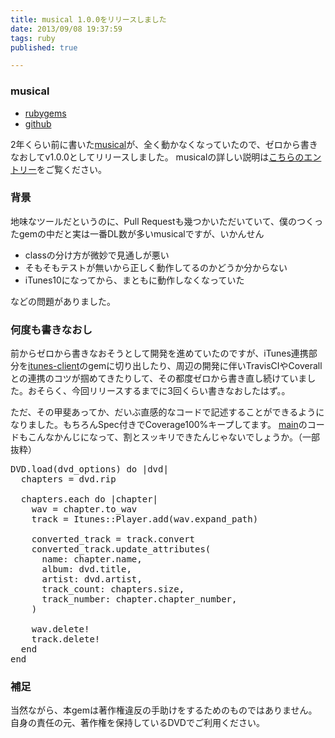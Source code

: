 ```yaml
---
title: musical 1.0.0をリリースしました
date: 2013/09/08 19:37:59
tags: ruby
published: true

---
```


### musical
- [rubygems](https://rubygems.org/gems/musical)
- [github](https://github.com/katsuma/musical)

2年くらい前に書いた[musical](https://rubygems.org/gems/musical)が、全く動かなくなっていたので、ゼロから書きなおしてv1.0.0としてリリースしました。
musicalの詳しい説明は[こちらのエントリー](http://blog.katsuma.tv/2011/11/gem_musical.html)をご覧ください。

### 背景
地味なツールだというのに、Pull Requestも幾つかいただいていて、僕のつくったgemの中だと実は一番DL数が多いmusicalですが、いかんせん

- classの分け方が微妙で見通しが悪い
- そもそもテストが無いから正しく動作してるのかどうか分からない
- iTunes10になってから、まともに動作しなくなっていた

などの問題がありました。

### 何度も書きなおし
前からゼロから書きなおそうとして開発を進めていたのですが、iTunes連携部分を[itunes-client](https://github.com/katsuma/itunes-client)のgemに切り出したり、周辺の開発に伴いTravisCIやCoverallとの連携のコツが掴めてきたりして、その都度ゼロから書き直し続けていました。おそらく、今回リリースするまでに3回くらい書きなおしたはず。。

ただ、その甲斐あってか、だいぶ直感的なコードで記述することができるようになりました。もちろんSpec付きでCoverage100%キープしてます。
[main](https://github.com/katsuma/musical/blob/master/bin/musical)のコードもこんなかんじになって、割とスッキリできたんじゃないでしょうか。（一部抜粋）

<pre>
DVD.load(dvd_options) do |dvd|
  chapters = dvd.rip

  chapters.each do |chapter|
    wav = chapter.to_wav
    track = Itunes::Player.add(wav.expand_path)

    converted_track = track.convert
    converted_track.update_attributes(
      name: chapter.name,
      album: dvd.title,
      artist: dvd.artist,
      track_count: chapters.size,
      track_number: chapter.chapter_number,
    )

    wav.delete!
    track.delete!
  end
end
</pre>

### 補足
当然ながら、本gemは著作権違反の手助けをするためのものではありません。
自身の責任の元、著作権を保持しているDVDでご利用ください。


